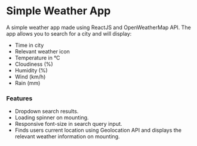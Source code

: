 # Simple Weather App

A simple weather app made using ReactJS and OpenWeatherMap API. The app allows you to search for a city and will display:

* Time in city
* Relevant weather icon
* Temperature in °C
* Cloudiness (%)
* Humidity (%)
* Wind (km/h)
* Rain (mm)

### Features 

* Dropdown search results.
* Loading spinner on mounting.
* Responsive font-size in search query input.
* Finds users current location using Geolocation API and displays the relevant weather information on mounting.

